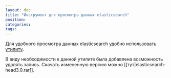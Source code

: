 ```yaml
---
layout: doc
title: "Инструмент для просмотра данных elasticsearch"
position: 
categories: 
tags: 
---
```


Для удобного просмотра данных elasticsearch удобно использовать [утилиту](https://github.com/mobz/elasticsearch-head).

В виду необходимости к данной утилите была добавлена возможность удалять запись. Скачать измененную версию можно [[тут|elasticsearch-head3.0.rar]].

